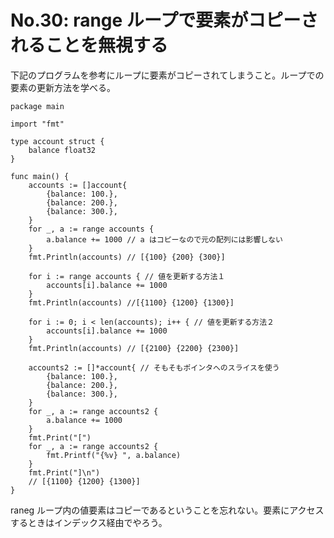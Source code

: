 # No.30: range ループで要素がコピーされることを無視する

下記のプログラムを参考にループに要素がコピーされてしまうこと。ループでの要素の更新方法を学べる。

```golang
package main

import "fmt"

type account struct {
	balance float32
}

func main() {
	accounts := []account{
		{balance: 100.},
		{balance: 200.},
		{balance: 300.},
	}
	for _, a := range accounts {
		a.balance += 1000 // a はコピーなので元の配列には影響しない
	}
	fmt.Println(accounts) // [{100} {200} {300}]

	for i := range accounts { // 値を更新する方法１
		accounts[i].balance += 1000
	}
	fmt.Println(accounts) //[{1100} {1200} {1300}]

	for i := 0; i < len(accounts); i++ { // 値を更新する方法２
		accounts[i].balance += 1000
	}
	fmt.Println(accounts) // [{2100} {2200} {2300}]

	accounts2 := []*account{ // そもそもポインタへのスライスを使う
		{balance: 100.},
		{balance: 200.},
		{balance: 300.},
	}
	for _, a := range accounts2 {
		a.balance += 1000
	}
	fmt.Print("[")
	for _, a := range accounts2 {
		fmt.Printf("{%v} ", a.balance)
	}
	fmt.Print("]\n")
	// [{1100} {1200} {1300}]
}
```

raneg ループ内の値要素はコピーであるということを忘れない。要素にアクセスするときはインデックス経由でやろう。
